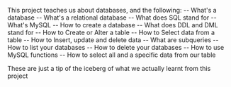 This project teaches us about databases, and the following:
-- What's a database
-- What's a relational database
-- What does SQL stand for
-- What's MySQL
-- How to create a database
-- What does DDL and DML stand for
-- How to Create or Alter a table
-- How to Select data from a table
-- How to Insert, update and delete data
-- What are subqueries
-- How to list your databases
-- How to delete your databases
-- How to use MySQL functions
-- How to select all and a specific data from our table

These are just a tip of the iceberg of what we actually learnt from this project
